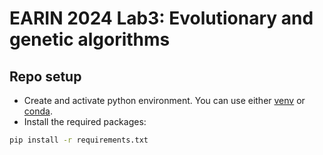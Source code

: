 # EARIN 2024 Lab3: Evolutionary and genetic algorithms

## Repo setup

* Create and activate python environment. You can use either [venv](https://docs.python.org/3/library/venv.html)
  or [conda](https://conda.io/projects/conda/en/latest/user-guide/tasks/manage-environments.html#activating-an-environment).
* Install the required packages:

```bash
pip install -r requirements.txt
```